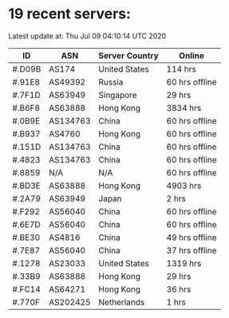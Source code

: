 # 19 recent servers:

Latest update at: Thu Jul 09 04:10:14 UTC 2020

| ID | ASN | Server Country | Online |
| -- | --- | -------------- | ------ |
| #.D09B | AS174 | United States | 114 hrs |
| #.91E8 | AS49392 | Russia | 60 hrs offline |
| #.7F1D | AS63949 | Singapore | 29 hrs |
| #.B6F8 | AS63888 | Hong Kong | 3834 hrs |
| #.0B9E | AS134763 | China | 60 hrs offline |
| #.B937 | AS4760 | Hong Kong | 60 hrs offline |
| #.151D | AS134763 | China | 60 hrs offline |
| #.4823 | AS134763 | China | 60 hrs offline |
| #.8859 | N/A | N/A | 60 hrs offline |
| #.BD3E | AS63888 | Hong Kong | 4903 hrs |
| #.2A79 | AS63949 | Japan | 2 hrs |
| #.F292 | AS56040 | China | 60 hrs offline |
| #.6E7D | AS56040 | China | 60 hrs offline |
| #.BE30 | AS4816 | China | 49 hrs offline |
| #.7E87 | AS56040 | China | 37 hrs offline |
| #.1278 | AS23033 | United States | 1319 hrs |
| #.33B9 | AS63888 | Hong Kong | 29 hrs |
| #.FC14 | AS64271 | Hong Kong | 36 hrs |
| #.770F | AS202425 | Netherlands | 1 hrs |

